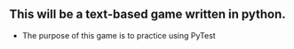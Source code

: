 ## This will be a text-based game written in python.

- The purpose of this game is to practice using PyTest
